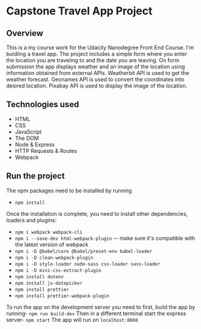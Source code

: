 # Capstone Travel App Project

## Overview
This is a my course work for the Udacity Nanodegree Front End Course. I'm buidling a travel app. The project includes a simple form where you enter the location you are traveling to and the date you are leaving. On form submission the app displays weather and an image of the location using information obtained from external APIs.
Weatherbit API is used to get the weather forecast.
Geonames API is used to convert the coordinates into desired location. 
Pixabay API is used to display the image of the location.

## Technologies used 
- HTML
- CSS 
- JavaScript
- The DOM 
- Node & Express 
- HTTP Requests & Routes 
- Webpack 

## Run the project

The npm packages need to be installed by running
- `npm install`

Once the installation is complete, you need to install other dependencies, loaders and plugins: 
- `npm i webpack webpack-cli`
- `npm i --save-dev html-webpack-plugin` -- make sure it's compatible with the latest version of webpack
- `npm i -D @babel/core @babel/preset-env babel-loader`
- `npm i -D clean-webpack-plugin`
- `npm i -D style-loader node-sass css-loader sass-loader`
- `npm i -D mini-css-extract-plugin `
- `npm install dotenv`
- `npm install js-datepicker`
- `npm install prettier`
- `npm install prettier-webpack-plugin`

To run the app on the development server you need to first, build the app by running-
`npm run build-dev`
Then in a different terminal start the express server-
`npm start`
The app will run on `localhost:8080`
